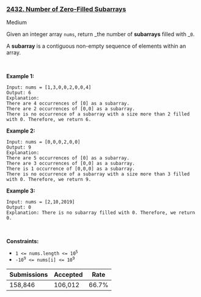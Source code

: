### [2432. Number of Zero-Filled Subarrays](https://leetcode.com/problems/number-of-zero-filled-subarrays/)

Medium

Given an integer array `` nums ``, return _the number of __subarrays__ filled with _`` 0 ``.

A __subarray__ is a contiguous non-empty sequence of elements within an array.

 

<strong class="example">Example 1:</strong>

```
Input: nums = [1,3,0,0,2,0,0,4]
Output: 6
Explanation: 
There are 4 occurrences of [0] as a subarray.
There are 2 occurrences of [0,0] as a subarray.
There is no occurrence of a subarray with a size more than 2 filled with 0. Therefore, we return 6.
```

<strong class="example">Example 2:</strong>

```
Input: nums = [0,0,0,2,0,0]
Output: 9
Explanation:
There are 5 occurrences of [0] as a subarray.
There are 3 occurrences of [0,0] as a subarray.
There is 1 occurrence of [0,0,0] as a subarray.
There is no occurrence of a subarray with a size more than 3 filled with 0. Therefore, we return 9.
```

<strong class="example">Example 3:</strong>

```
Input: nums = [2,10,2019]
Output: 0
Explanation: There is no subarray filled with 0. Therefore, we return 0.
```

 

__Constraints:__

*   <code>1 <= nums.length <= 10<sup>5</sup></code>
*   <code>-10<sup>9</sup> <= nums[i] <= 10<sup>9</sup></code>

| Submissions    | Accepted     | Rate   |
| -------------- | ------------ | ------ |
| 158,846 | 106,012 | 66.7% |